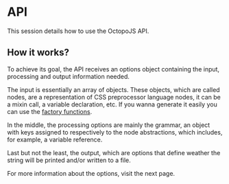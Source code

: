 # API

This session details how to use the OctopoJS API.

## How it works?

To achieve its goal, the API receives an options object containing the input, processing and output information needed.

The input is essentially an array of objects. These objects, which are called nodes, are a representation of CSS preprocessor language nodes, it can be a mixin call, a variable declaration, etc. If you wanna generate it easily you can use the [factory functions](/api/factory).

In the middle, the processing options are mainly the grammar, an object with keys assigned to respectively to the node abstractions, which includes, for example, a variable reference.

Last but not the least, the output, which are options that define weather the string will be printed and/or written to a file.

For more information about the options, visit the next page.